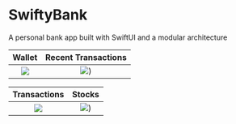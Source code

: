 # SwiftyBank
A personal bank app built with SwiftUI and a modular architecture

Wallet             |  Recent Transactions
:-------------------------:|:-------------------------:
![](https://user-images.githubusercontent.com/20887239/172058821-69c83994-2ae8-4383-abd9-4575a6585780.png)  |  ![](https://user-images.githubusercontent.com/20887239/172058823-f1c982e6-b6c3-4c92-91d3-80ef5f108172.png)) 

Transactions             |  Stocks
:-------------------------:|:-------------------------:
![](https://user-images.githubusercontent.com/20887239/172058827-65d162d9-08bf-4476-8bbc-52637c1699c9.png)  |  ![](https://user-images.githubusercontent.com/20887239/172058828-925d2797-35f3-4ea7-9e9c-f4d4c8454be5.png))

